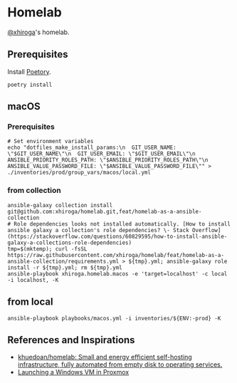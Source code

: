 # Homelab

[@xhiroga](https://github.com/xhiroga)'s homelab.


## Prerequisites

Install [Poetory](https://python-poetry.org/).

```shell
poetry install
```

## macOS

### Prerequisites

```shell
# Set environment variables
echo "dotfiles_make_install_params:\n  GIT_USER_NAME: \"$GIT_USER_NAME\"\n  GIT_USER_EMAIL: \"$GIT_USER_EMAIL\"\n  ANSIBLE_PRIORITY_ROLES_PATH: \"$ANSIBLE_PRIORITY_ROLES_PATH\"\n  ANSIBLE_VALUE_PASSWORD_FILE: \"$ANSIBLE_VALUE_PASSWORD_FILE\"" > ./inventories/prod/group_vars/macos/local.yml
```

### from collection

```shell
ansible-galaxy collection install git@github.com:xhiroga/homelab.git,feat/homelab-as-a-ansible-collection
# Role dependencies looks not installed automatically. [How to install ansible galaxy a collection's role dependencies? \- Stack Overflow](https://stackoverflow.com/questions/60829595/how-to-install-ansible-galaxy-a-collections-role-dependencies)
tmp=$(mktemp); curl -fsSL https://raw.githubusercontent.com/xhiroga/homelab/feat/homelab-as-a-ansible-collection/requirements.yml > ${tmp}.yml; ansible-galaxy role install -r ${tmp}.yml; rm ${tmp}.yml
ansible-playbook xhiroga.homelab.macos -e 'target=localhost' -c local -i localhost, -K
```

## from local

```shell
ansible-playbook playbooks/macos.yml -i inventories/${ENV:-prod} -K
```

## References and Inspirations

- [khuedoan/homelab: Small and energy efficient self\-hosting infrastructure, fully automated from empty disk to operating services\.](https://github.com/khuedoan/homelab)
- [Launching a Windows VM in Proxmox](https://www.youtube.com/watch?v=eyNlGAzf-L4)
